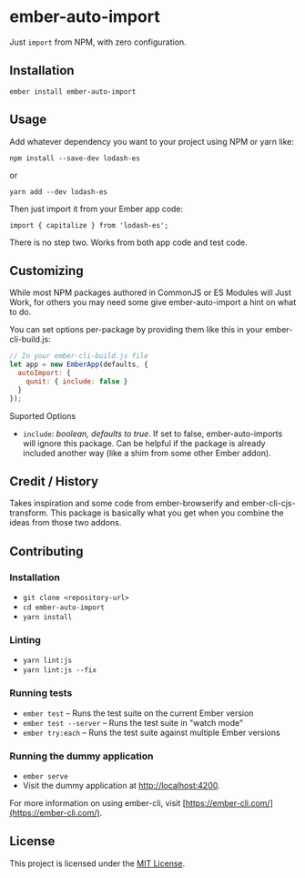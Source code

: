 ember-auto-import
==============================================================================

Just `import` from NPM, with zero configuration.

Installation
------------------------------------------------------------------------------

```
ember install ember-auto-import
```


Usage
------------------------------------------------------------------------------

Add whatever dependency you want to your project using NPM or yarn like:

```
npm install --save-dev lodash-es
```

or

```
yarn add --dev lodash-es
```

Then just import it from your Ember app code:

```
import { capitalize } from 'lodash-es';
```

There is no step two. Works from both app code and test code.

Customizing
------------------------------------------------------------------------------

While most NPM packages authored in CommonJS or ES Modules will Just Work,
for others you may need some give ember-auto-import a hint on what to
do.

You can set options per-package by providing them like this in your
ember-cli-build.js:

```js
// In your ember-cli-build.js file
let app = new EmberApp(defaults, {
  autoImport: {
    qunit: { include: false }
  }
});
```

Suported Options

 - `include`: _boolean, defaults to true_. If set to false,
   ember-auto-imports will ignore this package. Can be helpful if the
   package is already included another way (like a shim from some
   other Ember addon).


Credit / History
------------------------------------------------------------------------------

Takes inspiration and some code from ember-browserify and
ember-cli-cjs-transform. This package is basically what you get when
you combine the ideas from those two addons.


Contributing
------------------------------------------------------------------------------

### Installation

* `git clone <repository-url>`
* `cd ember-auto-import`
* `yarn install`

### Linting

* `yarn lint:js`
* `yarn lint:js --fix`

### Running tests

* `ember test` – Runs the test suite on the current Ember version
* `ember test --server` – Runs the test suite in "watch mode"
* `ember try:each` – Runs the test suite against multiple Ember versions

### Running the dummy application

* `ember serve`
* Visit the dummy application at [http://localhost:4200](http://localhost:4200).

For more information on using ember-cli, visit [https://ember-cli.com/](https://ember-cli.com/).

License
------------------------------------------------------------------------------

This project is licensed under the [MIT License](LICENSE.md).
